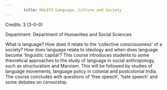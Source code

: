 ```yaml
---
        title: HUL873 Language, Culture and Society
---
```

Credits: 3 (3-0-0)

Department: Department of Humanities and Social Sciences

What is language? How does it relate to the ‘collective consciousness’ of a society? How does language relate to ideology and when does language become ‘linguistic capital’? This course introduces students to some theoretical approaches to the study of language in social anthropology, such as structuralism and Marxism. This will be followed by studies of language movements, language policy in colonial and postcolonial India. The course concludes with questions of ‘free speech’, ‘hate speech’ and some debates on censorship.